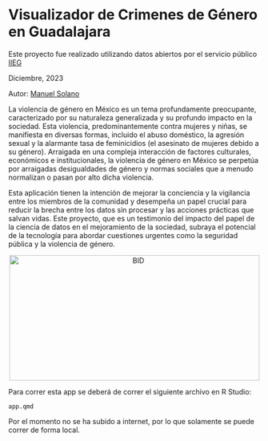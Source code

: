 # Visualizador de Crimenes de Género en Guadalajara

Este proyecto fue realizado utilizando datos abiertos por el servicio público [IIEG](https://iieg.gob.mx/plataforma_seguridad/#/home)

Diciembre, 2023

Autor: [Manuel Solano](https://github.com/manuelsolan-o)

La violencia de género en México es un tema profundamente preocupante, caracterizado por su naturaleza generalizada y su profundo impacto en la sociedad.  Esta violencia, predominantemente contra mujeres y niñas, se manifiesta en diversas formas, incluido el abuso doméstico, la agresión sexual y la alarmante tasa de feminicidios (el asesinato de mujeres debido a su género).  Arraigada en una compleja interacción de factores culturales, económicos e institucionales, la violencia de género en México se perpetúa por arraigadas desigualdades de género y normas sociales que a menudo normalizan o pasan por alto dicha violencia.

Esta aplicación tienen la intención de mejorar la conciencia y la vigilancia entre los miembros de la comunidad y desempeña un papel crucial para reducir la brecha entre los datos sin procesar y las acciones prácticas que salvan vidas.  Este proyecto, que es un testimonio del impacto del papel de la ciencia de datos en el mejoramiento de la sociedad, subraya el potencial de la tecnología para abordar cuestiones urgentes como la seguridad pública y la violencia de género.

 <p align="center">
<img src="media/crimeguf.gif" alt="BID" width="500" height="250"/>
</p>

Para correr esta app se deberá de correr el siguiente archivo en R Studio:

    app.qmd

Por el momento no se ha subido a internet, por lo que solamente se puede correr de forma local.
